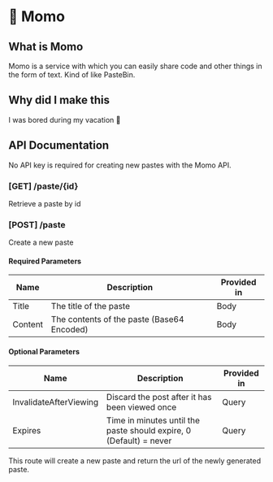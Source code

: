 # 🍑 Momo


## What is Momo
Momo is a service with which you can easily share code and other things in the form of text. Kind of like PasteBin. 

## Why did I make this
I was bored during my vacation 🌴

## API Documentation
No API key is required for creating new pastes with the Momo API.

### [GET] /paste/{id}
Retrieve a paste by id

### [POST] /paste
Create a new paste

#### Required Parameters

| Name                   | Description                                                        | Provided in |
| ---------------------- | ------------------------------------------------------------------ | ----------- |
| Title                  | The title of the paste                                             | Body        |
| Content                | The contents of the paste (Base64 Encoded)                                         | Body        |

#### Optional Parameters

| Name                   | Description                                                        | Provided in |
| ---------------------- | ------------------------------------------------------------------ | ----------- |
| InvalidateAfterViewing | Discard the post after it has been viewed once                     | Query       |
| Expires                | Time in minutes until the paste should expire, 0 (Default) = never | Query       |

This route will create a new paste and return the url of the newly generated paste.


